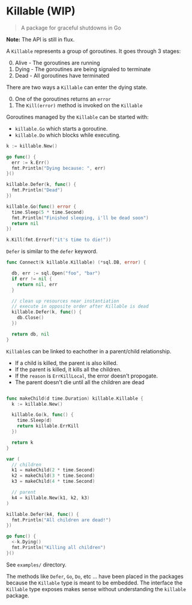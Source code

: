 # Killable (WIP) 

> A package for graceful shutdowns in Go

**Note:** The API is still in flux.

A `Killable` represents a group of goroutines. It goes through 3 stages:

0. Alive - The goroutines are running
0. Dying - The goroutines are being signaled to terminate
0. Dead  - All goroutines have terminated

There are two ways a `Killable` can enter the dying state.

0. One of the goroutines returns an `error`
0. The `Kill(error)` method is invoked on the `Killable`

Goroutines managed by the `Killable` can be started with:

* `killable.Go` which starts a goroutine.
* `killable.Do` which blocks while executing.

``` go
k := killable.New()

go func() {
  err := k.Err()
  fmt.Println("Dying because: ", err)
}()

killable.Defer(k, func() {
  fmt.Println("Dead")
})

killable.Go(func() error {
  time.Sleep(5 * time.Second)
  fmt.Println("Finished sleeping, i'll be dead soon")
  return nil
})

k.Kill(fmt.Errorf("it's time to die!"))
```

`Defer` is similar to the `defer` keyword. 

``` go
func Connect(k killable.Killable) (*sql.DB, error) {

  db, err := sql.Open("foo", "bar")
  if err != nil {
    return nil, err
  }

  // clean up resources near instantiation
  // execute in opposite order after Killable is dead
  killable.Defer(k, func() {
    db.Close()
  })

  return db, nil
}
```

`Killable`s can be linked to eachother in a parent/child relationship.

* If a child is killed, the parent is also killed.
* If the parent is killed, it kills all the children.
* If the `reason` is `ErrKillLocal`, the error doesn't propogate.
* The parent doesn't die until all the children are dead

``` go

func makeChild(d time.Duration) killable.Killable {
  k := killable.New()

  killable.Go(k, func() {
    time.Sleep(d)
    return killable.ErrKill
  })

  return k
}

var (
  // children
  k1 = makeChild(2 * time.Second)
  k2 = makeChild(3 * time.Second)
  k3 = makeChild(4 * time.Second)

  // parent
  k4 = killable.New(k1, k2, k3)
)

killable.Defer(k4, func() {
  fmt.Println("All children are dead!")
})

go func() {
  <-k.Dying()
  fmt.Println("Killing all children")
}()

```

See `examples/` directory.

The methods like `Defer`, `Go`, `Do`, etc ...  have been placed in the packages because the `Killable` type is meant to be embedded. The interface the `Killable` type exposes makes sense without understanding the `killable` package.

